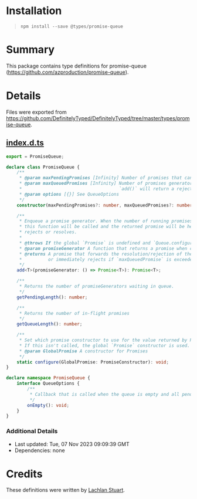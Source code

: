 # Installation
> `npm install --save @types/promise-queue`

# Summary
This package contains type definitions for promise-queue (https://github.com/azproduction/promise-queue).

# Details
Files were exported from https://github.com/DefinitelyTyped/DefinitelyTyped/tree/master/types/promise-queue.
## [index.d.ts](https://github.com/DefinitelyTyped/DefinitelyTyped/tree/master/types/promise-queue/index.d.ts)
````ts
export = PromiseQueue;

declare class PromiseQueue {
    /**
     * @param maxPendingPromises [Infinity] Number of promises that can run at once.
     * @param maxQueuedPromises [Infinity] Number of promises generators that can be in the queue at once.
     *                                     `add()` will return a rejected promise if this limit would be exceeded.
     * @param options [{}] See QueueOptions
     */
    constructor(maxPendingPromises?: number, maxQueuedPromises?: number, options?: PromiseQueue.QueueOptions);

    /**
     * Enqueue a promise generator. When the number of running promises is less than `maxPendingPromises`,
     * this function will be called and the returned promise will be held as a running promise until it
     * rejects or resolves.
     *
     * @throws If the global `Promise` is undefined and `Queue.configure` hasn't been called.
     * @param promiseGenerator A function that returns a promise when called.
     * @returns A promise that forwards the resolution/rejection of the promise returned by `promiseGenerator`,
     *          or immediately rejects if `maxQueuedPromise` is exceeded.
     */
    add<T>(promiseGenerator: () => Promise<T>): Promise<T>;

    /**
     * Returns the number of promiseGenerators waiting in queue.
     */
    getPendingLength(): number;

    /**
     * Returns the number of in-flight promises
     */
    getQueueLength(): number;

    /**
     * Set which promise constructor to use for the value returned by PromiseQueue#add.
     * If this isn't called, the global `Promise` constructor is used.
     * @param GlobalPromise A constructor for Promises
     */
    static configure(GlobalPromise: PromiseConstructor): void;
}

declare namespace PromiseQueue {
    interface QueueOptions {
        /**
         * Callback that is called when the queue is empty and all pending promises have resolved
         */
        onEmpty(): void;
    }
}

````

### Additional Details
 * Last updated: Tue, 07 Nov 2023 09:09:39 GMT
 * Dependencies: none

# Credits
These definitions were written by [Lachlan Stuart](https://github.com/LachlanStuart).
